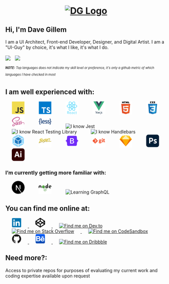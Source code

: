 # <p align='center'><a href="https://davegillem.com"><img src="https://www.davegillem.com/images/svg/loadingLogo.svg" alt="DG Logo" width="150" height="150" hspace="20" align='center' /></a>
<h2>Hi, I'm Dave Gillem </h2>
I am a UI Architect, Front-end Developer, Designer, and Digital Artist. I am a "UI-Guy" by choice, it's what I like, it's what I do.</p>

  <img align="center" src="https://github-readme-stats.vercel.app/api?username=davegillem&show_icons=true&theme=vue-dark&count_private=true" />
  <img align="center" src="https://github-readme-stats.vercel.app/api/top-langs/?username=davegillem&show_icons=true&theme=vue-dark&count_private=true&hide=html"  hspace="10" />

<sub><sup><i><b>NOTE:</b> Top languages does not indicate my skill level or preference, it's only a github metric of which languages I have checked in most</i></sup></sub>

## I am well experienced with:
<p align="left">
  <img src="https://raw.githubusercontent.com/devicons/devicon/master/icons/javascript/javascript-original.svg" alt="I know Javascript" width="40" height="40" hspace="20" />
  <img src="https://raw.githubusercontent.com/devicons/devicon/master/icons/typescript/typescript-original.svg" alt="I know Typescript" width="40" height="40" hspace="20" />
  <img src="https://raw.githubusercontent.com/devicons/devicon/master/icons/react/react-original-wordmark.svg" alt="I know React.js" width="40" height="40" hspace="20" />
  <img src="https://raw.githubusercontent.com/devicons/devicon/master/icons/vuejs/vuejs-original-wordmark.svg" alt="I know Vue.js" width="40" height="40" hspace="20" />
  <img src="https://raw.githubusercontent.com/devicons/devicon/master/icons/html5/html5-original-wordmark.svg" alt="I know HTML" width="40" height="40" hspace="20" />
  <img src="https://raw.githubusercontent.com/devicons/devicon/master/icons/css3/css3-original-wordmark.svg" alt="I know CSS" width="40" height="40" hspace="20" />
  <img src="https://raw.githubusercontent.com/devicons/devicon/master/icons/sass/sass-original.svg" alt="I know SASS/SCSS" width="40" height="40" hspace="20" />
  <img src="https://raw.githubusercontent.com/devicons/devicon/master/icons/less/less-plain-wordmark.svg" alt="I know {less}" width="40" height="40" hspace="20" />
  <img src="https://brandeps.com/icon-download/J/Jest-icon-vector-02.svg" alt="I know Jest" width="40" height="40" hspace="20" />
  <img src="https://testing-library.com/img/octopus-128x128.png" alt="I know React Testing Library" width="40" height="40" hspace="20" />
  <img src="https://cdn.worldvectorlogo.com/logos/handlebars.svg" alt="I know Handlebars" width="40" height="25" hspace="20" />
  <img src="https://raw.githubusercontent.com/devicons/devicon/master/icons/webpack/webpack-original.svg" alt="I know Webpack" width="40" height="40" hspace="20" />
  <img src="https://raw.githubusercontent.com/devicons/devicon/master/icons/babel/babel-original.svg" alt="I know Babel" width="40" height="40" hspace="20" />
  <img src="https://raw.githubusercontent.com/devicons/devicon/master/icons/bootstrap/bootstrap-plain.svg" alt="I know Bootstrap" width="40" height="40" hspace="20" />
  <img src="https://raw.githubusercontent.com/devicons/devicon/master/icons/git/git-plain-wordmark.svg" alt="I know Git" width="40" height="40" hspace="20" />
  <img src="https://raw.githubusercontent.com/devicons/devicon/master/icons/sketch/sketch-original.svg" alt="I know Sketch" width="40" height="40" hspace="20" />
  <img src="https://raw.githubusercontent.com/devicons/devicon/master/icons/photoshop/photoshop-plain.svg" alt="I know Adobe Photoshop" width="40" height="40" hspace="20" />
  <img src="https://raw.githubusercontent.com/devicons/devicon/master/icons/illustrator/illustrator-plain.svg" alt="I know Adobe Illustrator" width="40" height="40" hspace="20" />
</p>

### I’m currently getting more familiar with:
<p align="left">
<img src="https://raw.githubusercontent.com/devicons/devicon/master/icons/nextjs/nextjs-original.svg" alt="Learning NextJS" width="40" height="40" hspace="20" />
  <img src="https://raw.githubusercontent.com/devicons/devicon/master/icons/nodejs/nodejs-original-wordmark.svg" alt="Learning Node.js" width="40" height="40" hspace="20" />
  <img src="https://www.vectorlogo.zone/logos/graphql/graphql-icon.svg" alt="Learning GraphQL" width="40" height="40" hspace="20" />
</p>

## You can find me online at:
<p align="left">
<a href="https://linkedin.com/in/davegillem" target="blank" title="Find me on LinkedIn" >
<img  src="https://raw.githubusercontent.com/devicons/devicon/master/icons/linkedin/linkedin-original.svg" alt="Find me on LinkedIn" height="30" width="30" hspace="20" />
</a>
<a href="https://codepen.io/davegillem" target="blank" title="Find me on Codepen" >
<img  src="https://raw.githubusercontent.com/devicons/devicon/master/icons/codepen/codepen-plain.svg" alt="Find me on Codepen" height="30" width="30" hspace="20" />
</a>
<a href="https://dev.to/davegillem" target="blank" title="Find me on Dev.to" >
<img  src="https://www.vectorlogo.zone/logos/devto/devto-icon.svg" alt="Find me on Dev.to" height="30" width="30" hspace="20" />
</a>
<a href="https://stackoverflow.com/users/davegillem" target="blank" title="Find me on Stack Overflow" >
<img  src="https://www.vectorlogo.zone/logos/stackoverflow/stackoverflow-icon.svg" alt="Find me on Stack Overflow" height="30" width="30" hspace="20" />
</a>
<a href="https://codesandbox.com/davegillem" target="blank" title="Find me on CodeSandbox" >
<img  src="https://cdn.jsdelivr.net/npm/simple-icons@3.0.1/icons/codesandbox.svg" alt="Find me on CodeSandbox" height="30" width="30" hspace="20" />
</a>
<a href="https://github.com/davegillem" target="blank" title="Find me on Github" >
<img  src="https://raw.githubusercontent.com/devicons/devicon/master/icons/github/github-original.svg" alt="Find me on Github" height="30" width="30" hspace="20" />
</a>
<a href="https://www.behance.net/davegillem" target="blank" title="Find me on Behance" >
<img  src="https://raw.githubusercontent.com/devicons/devicon/master/icons/behance/behance-original.svg" alt="Find me on Behance" height="30" width="30" hspace="20" />
</a>
<a href="https://dribbble.com/davegillem" target="blank" title="Find me on Dribbble" >
<img  src="https://www.vectorlogo.zone/logos/dribbble/dribbble-icon.svg" alt="Find me on Dribbble" height="30" width="30" hspace="20" />
</a>
</p>

## Need more?:
<p align="left">
Access to private repos for purposes of evaluating my current work and coding expertise available upon request
</p>
